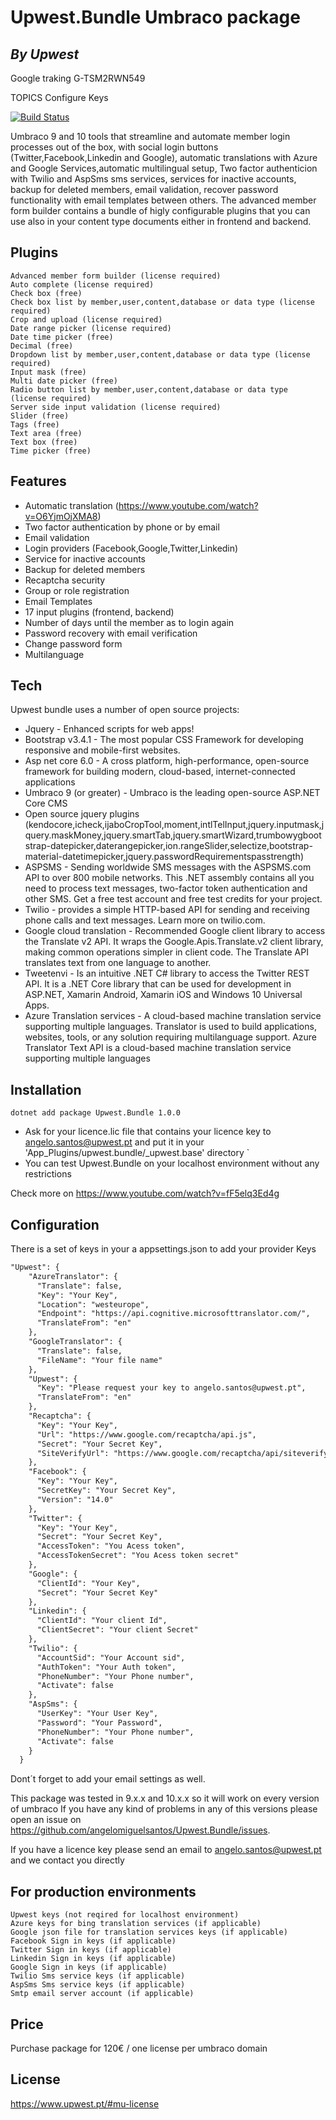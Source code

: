 # Upwest.Bundle Umbraco package
## _By Upwest_

Google traking G-TSM2RWN549

TOPICS
Configure Keys




[![Build Status](https://upwest.pt/media/icon3.png)](https://upwest.pt)



Umbraco 9 and 10  tools that streamline and automate member login processes out of the box, with social login buttons (Twitter,Facebook,Linkedin and Google), automatic translations with Azure and Google Services,automatic multilingual setup, Two factor authenticion with Twilio and AspSms sms services, services for inactive accounts, backup for deleted members, email validation, recover password functionality with email templates between others.
The advanced member form builder contains a bundle of higly configurable plugins that you can use also in your content type documents  either in frontend and backend.
## Plugins
    Advanced member form builder (license required)
    Auto complete (license required)
    Check box (free)
    Check box list by member,user,content,database or data type (license required)
    Crop and upload (license required)
    Date range picker (license required)
    Date time picker (free)
    Decimal (free)
    Dropdown list by member,user,content,database or data type (license required)
    Input mask (free)
    Multi date picker (free)
    Radio button list by member,user,content,database or data type (license required)
    Server side input validation (license required)
    Slider (free)
    Tags (free)
    Text area (free)
    Text box (free)
    Time picker (free)

## Features

*   Automatic translation (https://www.youtube.com/watch?v=O6YjmOjXMA8)
*   Two factor authentication by phone or by email 
*   Email validation    
*   Login providers (Facebook,Google,Twitter,Linkedin)
*   Service for inactive accounts
*   Backup for deleted members
*   Recaptcha security
*   Group or role registration
*   Email Templates
*   17 input plugins (frontend, backend)
*   Number of days until the member as to login again
*   Password recovery with email verification
*   Change password form
*   Multilanguage 
## Tech
Upwest bundle uses a number of open source projects:
- Jquery - Enhanced scripts for web apps!
- Bootstrap v3.4.1 - The most popular CSS Framework for developing responsive and mobile-first websites.
- Asp net core 6.0 - A cross platform, high-performance, open-source framework for building modern, cloud-based, internet-connected applications
- Umbraco 9 (or greater) - Umbraco is the leading open-source ASP.NET Core CMS 
- Open source jquery  plugins (kendocore,icheck,ijaboCropTool,moment,intlTelInput,jquery.inputmask,jquery.maskMoney,jquery.smartTab,jquery.smartWizard,trumbowygbootstrap-datepicker,daterangepicker,ion.rangeSlider,selectize,bootstrap-material-datetimepicker,jquery.passwordRequirementspasstrength)
- ASPSMS - Sending worldwide SMS messages with the ASPSMS.com API to over 800 mobile networks. This .NET assembly contains all you need to process text messages, two-factor token authentication and other SMS. Get a free test account and free test credits for your project.
- Twilio - provides a simple HTTP-based API for sending and receiving phone calls and text messages. Learn more on twilio.com.
- Google cloud translation - Recommended Google client library to access the Translate v2 API. It wraps the Google.Apis.Translate.v2 client library, making common operations simpler in client code. The Translate API translates text from one language to another.
- Tweetenvi - Is an intuitive .NET C# library to access the Twitter REST API. It is a .NET Core library that can be used for development in ASP.NET, Xamarin Android, Xamarin iOS and Windows 10 Universal Apps.
- Azure Translation services - A cloud-based machine translation service supporting multiple languages. Translator is used to build applications, websites, tools, or any solution requiring multilanguage support. Azure Translator Text API is a cloud-based machine translation service supporting multiple languages

## Installation
	dotnet add package Upwest.Bundle 1.0.0



*    Ask for your licence.lic file that contains your licence key to angelo.santos@upwest.pt and put it in your 'App_Plugins/upwest.bundle/_upwest.base' directory `
*    You can test Upwest.Bundle on your localhost environment without any restrictions


Check more on https://www.youtube.com/watch?v=fF5elq3Ed4g

    

## Configuration
There is a set of keys in your a appsettings.json to add your provider Keys

```html
"Upwest": {
    "AzureTranslator": {
      "Translate": false,
      "Key": "Your Key",
      "Location": "westeurope",
      "Endpoint": "https://api.cognitive.microsofttranslator.com/",
      "TranslateFrom": "en"
    },
    "GoogleTranslator": {
      "Translate": false,
      "FileName": "Your file name"
    },
    "Upwest": {
      "Key": "Please request your key to angelo.santos@upwest.pt",
      "TranslateFrom": "en"
    },
    "Recaptcha": {
      "Key": "Your Key",
      "Url": "https://www.google.com/recaptcha/api.js",
      "Secret": "Your Secret Key",
      "SiteVerifyUrl": "https://www.google.com/recaptcha/api/siteverify"
    },
    "Facebook": {
      "Key": "Your Key",
      "SecretKey": "Your Secret Key",
      "Version": "14.0"
    },
    "Twitter": {
      "Key": "Your Key",
      "Secret": "Your Secret Key",
      "AccessToken": "You Acess token",
      "AccessTokenSecret": "You Acess token secret"
    },
    "Google": {
      "ClientId": "Your Key",
      "Secret": "Your Secret Key"
    },
    "Linkedin": {
      "ClientId": "Your client Id",
      "ClientSecret": "Your client Secret"
    },
    "Twilio": {
      "AccountSid": "Your Account sid",
      "AuthToken": "Your Auth token",
      "PhoneNumber": "Your Phone number",
      "Activate": false
    },
    "AspSms": {
      "UserKey": "Your User Key",
      "Password": "Your Password",
      "PhoneNumber": "Your Phone number",
      "Activate": false
    }
  }
```

Dont´t forget to add your email settings as well.

This package was tested in 9.x.x and 10.x.x so it will work on every version of umbraco If you have any kind of problems in any of this versions please open an issue on https://github.com/angelomiguelsantos/Upwest.Bundle/issues.

If you have a licence key please send an email to angelo.santos@upwest.pt and we contact you directly

## For production environments
    Upwest keys (not reqired for localhost environment)
    Azure keys for bing translation services (if applicable)
    Google json file for translation services keys (if applicable) 
    Facebook Sign in keys (if applicable) 
    Twitter Sign in keys (if applicable) 
    Linkedin Sign in keys (if applicable) 
    Google Sign in keys (if applicable) 
    Twilio Sms service keys (if applicable) 
    AspSms Sms service keys (if applicable) 
    Smtp email server account (if applicable) 
## Price 
Purchase package for 120€ / one license per umbraco domain
## License
https://www.upwest.pt/#mu-license

